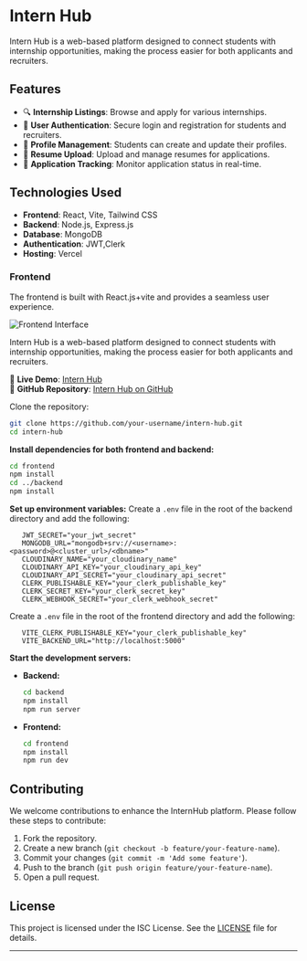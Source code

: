# Intern Hub

Intern Hub is a web-based platform designed to connect students with internship opportunities, making the process easier for both applicants and recruiters.

## Features
- 🔍 **Internship Listings**: Browse and apply for various internships.
- 👤 **User Authentication**: Secure login and registration for students and recruiters.
- 📝 **Profile Management**: Students can create and update their profiles.
- 📄 **Resume Upload**: Upload and manage resumes for applications.
- 📩 **Application Tracking**: Monitor application status in real-time.


## Technologies Used
- **Frontend**: React, Vite, Tailwind CSS
- **Backend**: Node.js, Express.js
- **Database**: MongoDB
- **Authentication**: JWT,Clerk
- **Hosting**: Vercel

### Frontend

The frontend is built with React.js+vite and provides a seamless user experience.

![Frontend Interface](TechHeaven/assets/Screenshot2024-05-30212558.png)


Intern Hub is a web-based platform designed to connect students with internship opportunities, making the process easier for both applicants and recruiters.

🚀 **Live Demo**: [Intern Hub](https://intern-hub-client.vercel.app/)  
📂 **GitHub Repository**: [Intern Hub on GitHub](https://github.com/KasunUdayanga/InternHub) 

Clone the repository:
   ```sh
   git clone https://github.com/your-username/intern-hub.git
   cd intern-hub
 ```
 **Install dependencies for both frontend and backend:**
   ```sh
   cd frontend
   npm install
   cd ../backend
   npm install
   ```

 **Set up environment variables:**
   Create a `.env` file in the root of the backend directory and add the following:
   ```
      JWT_SECRET="your_jwt_secret"
      MONGODB_URL="mongodb+srv://<username>:<password>@<cluster_url>/<dbname>"
      CLOUDINARY_NAME="your_cloudinary_name"
      CLOUDINARY_API_KEY="your_cloudinary_api_key"
      CLOUDINARY_API_SECRET="your_cloudinary_api_secret"
      CLERK_PUBLISHABLE_KEY="your_clerk_publishable_key"
      CLERK_SECRET_KEY="your_clerk_secret_key"
      CLERK_WEBHOOK_SECRET="your_clerk_webhook_secret"

   ```

 Create a `.env` file in the root of the frontend directory and add the following:
   ```
      VITE_CLERK_PUBLISHABLE_KEY="your_clerk_publishable_key"
      VITE_BACKEND_URL="http://localhost:5000"
   ```

 **Start the development servers:**
   - **Backend:**
     ```sh
     cd backend
     npm install
     npm run server
     ```
   - **Frontend:**
     ```sh
     cd frontend
     npm install
     npm run dev
     ```

   ## Contributing

We welcome contributions to enhance the InternHub platform. Please follow these steps to contribute:

1. Fork the repository.
2. Create a new branch (`git checkout -b feature/your-feature-name`).
3. Commit your changes (`git commit -m 'Add some feature'`).
4. Push to the branch (`git push origin feature/your-feature-name`).
5. Open a pull request.

## License

This project is licensed under the ISC License. See the [LICENSE](LICENSE) file for details.

---

